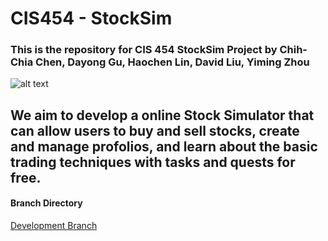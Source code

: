 # CIS454 - StockSim 
### This is the repository for CIS 454 StockSim Project by Chih-Chia Chen, Dayong Gu, Haochen Lin, David Liu, Yiming Zhou ###
![alt text](https://github.com/walper/CIS454-StuckSim/blob/Production/images/logo.png)
## We aim to develop a online Stock Simulator that can allow users to buy and sell stocks, create and manage profolios, and learn about the basic trading techniques with tasks and quests for free. ##

#### Branch Directory ####

[Development Branch](https://github.com/walper/CIS454-investmentWeb/blob/Development/README.md "Go to Development Branch")
